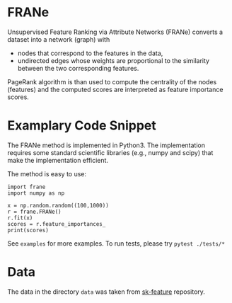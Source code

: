 # FRANe

Unsupervised Feature Ranking via Attribute Networks (FRANe)
converts a dataset into a network (graph) with

- nodes that correspond to the features in the data,
- undirected edges whose weights are proportional to the similarity
  between the two corresponding features.

PageRank algorithm is than used to compute the centrality of the nodes
(features) and the computed scores are interpreted as feature importance
scores.

# Examplary Code Snippet
The FRANe method is implemented in Python3.
The implementation requires some standard scientific libraries
(e.g., numpy and scipy) that make the implementation efficient.

The method is easy to use:

```
import frane
import numpy as np

x = np.random.random((100,1000))
r = frane.FRANe()
r.fit(x)
scores = r.feature_importances_
print(scores)

```

See `examples` for more examples. To run tests, please try `pytest ./tests/*`

# Data
The data in the directory `data` was taken from [sk-feature](https://github.com/jundongl/scikit-feature) repository.